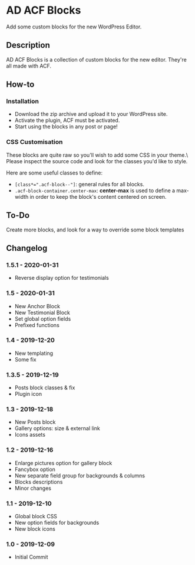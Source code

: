 # AD ACF Blocks

Add some custom blocks for the new WordPress Editor.

## Description

AD ACF Blocks is a collection of custom blocks for the new editor. They're all made with ACF.

## How-to

### Installation

* Download the zip archive and upload it to your WordPress site. 
* Activate the plugin, ACF must be activated. 
* Start using the blocks in any post or page!

### CSS Customisation

These blocks are quite raw so you'll wish to add some CSS in your theme.\ 
Please inspect the source code and look for the classes you'd like to style.

Here are some useful classes to define:

* `[class*=".acf-block--"]`: general rules for all blocks.
* `.acf-block-container.center-max`: **center-max** is used to define a max-width in order to keep the block's content centered on screen.

## To-Do

Create more blocks, and look for a way to override some block templates

## Changelog

### 1.5.1 - 2020-01-31
* Reverse display option for testimonials

### 1.5 - 2020-01-31
* New Anchor Block
* New Testimonial Block
* Set global option fields
* Prefixed functions

### 1.4 - 2019-12-20
* New templating
* Some fix

### 1.3.5 - 2019-12-19
* Posts block classes & fix
* Plugin icon

### 1.3 - 2019-12-18
* New Posts block
* Gallery options: size & external link
* Icons assets

### 1.2 - 2019-12-16
* Enlarge pictures option for gallery block
* Fancybox option
* New separate field group for backgrounds & columns
* Blocks descriptions
* Minor changes

### 1.1 - 2019-12-10
* Global block CSS
* New option fields for backgrounds
* New block icons

### 1.0 - 2019-12-09
* Initial Commit